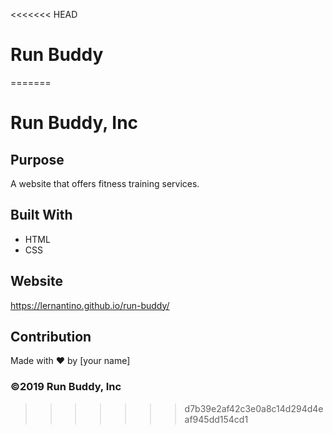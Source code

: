 <<<<<<< HEAD
# Run Buddy
=======
# Run Buddy, Inc

## Purpose
A website that offers fitness training services. 

## Built With
* HTML
* CSS

## Website
https://lernantino.github.io/run-buddy/

## Contribution
Made with ❤️ by [your name]

### ©️2019 Run Buddy, Inc 
>>>>>>> d7b39e2af42c3e0a8c14d294d4eaf945dd154cd1
